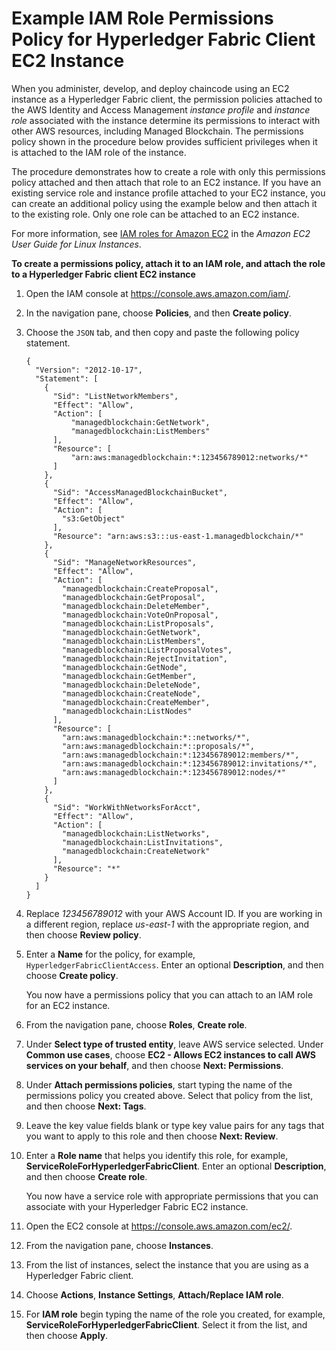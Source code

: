 # Example IAM Role Permissions Policy for Hyperledger Fabric Client EC2 Instance<a name="security_iam_hyperledger_ec2_client"></a>

When you administer, develop, and deploy chaincode using an EC2 instance as a Hyperledger Fabric client, the permission policies attached to the AWS Identity and Access Management *instance profile* and *instance role* associated with the instance determine its permissions to interact with other AWS resources, including Managed Blockchain\. The permissions policy shown in the procedure below provides sufficient privileges when it is attached to the IAM role of the instance\. 

The procedure demonstrates how to create a role with only this permissions policy attached and then attach that role to an EC2 instance\. If you have an existing service role and instance profile attached to your EC2 instance, you can create an additional policy using the example below and then attach it to the existing role\. Only one role can be attached to an EC2 instance\.

For more information, see [IAM roles for Amazon EC2](https://docs.aws.amazon.com/AWSEC2/latest/UserGuide/iam-roles-for-amazon-ec2.html) in the *Amazon EC2 User Guide for Linux Instances*\.

**To create a permissions policy, attach it to an IAM role, and attach the role to a Hyperledger Fabric client EC2 instance**

1. Open the IAM console at [https://console\.aws\.amazon\.com/iam/](https://console.aws.amazon.com/iam/)\.

1. In the navigation pane, choose **Policies**, and then **Create policy**\.

1. Choose the `JSON` tab, and then copy and paste the following policy statement\. 

   ```
   {
     "Version": "2012-10-17",
     "Statement": [
       {
         "Sid": "ListNetworkMembers",
         "Effect": "Allow",
         "Action": [
             "managedblockchain:GetNetwork",
             "managedblockchain:ListMembers"
         ],
         "Resource": [
             "arn:aws:managedblockchain:*:123456789012:networks/*"
         ]
       },
       {
         "Sid": "AccessManagedBlockchainBucket",
         "Effect": "Allow",
         "Action": [
           "s3:GetObject"
         ],
         "Resource": "arn:aws:s3:::us-east-1.managedblockchain/*"
       },
       {
         "Sid": "ManageNetworkResources",
         "Effect": "Allow",
         "Action": [
           "managedblockchain:CreateProposal",
           "managedblockchain:GetProposal",
           "managedblockchain:DeleteMember",
           "managedblockchain:VoteOnProposal",
           "managedblockchain:ListProposals",
           "managedblockchain:GetNetwork",
           "managedblockchain:ListMembers",
           "managedblockchain:ListProposalVotes",
           "managedblockchain:RejectInvitation",
           "managedblockchain:GetNode",
           "managedblockchain:GetMember",
           "managedblockchain:DeleteNode",
           "managedblockchain:CreateNode",
           "managedblockchain:CreateMember",
           "managedblockchain:ListNodes"
         ],
         "Resource": [
           "arn:aws:managedblockchain:*::networks/*",
           "arn:aws:managedblockchain:*::proposals/*",
           "arn:aws:managedblockchain:*:123456789012:members/*",
           "arn:aws:managedblockchain:*:123456789012:invitations/*",
           "arn:aws:managedblockchain:*:123456789012:nodes/*"
         ]
       },
       {
         "Sid": "WorkWithNetworksForAcct",
         "Effect": "Allow",
         "Action": [
           "managedblockchain:ListNetworks",
           "managedblockchain:ListInvitations",
           "managedblockchain:CreateNetwork"
         ],
         "Resource": "*"
       }
     ]
   }
   ```

1. Replace *123456789012* with your AWS Account ID\. If you are working in a different region, replace *us\-east\-1* with the appropriate region, and then choose **Review policy**\.

1. Enter a **Name** for the policy, for example, `HyperledgerFabricClientAccess`\. Enter an optional **Description**, and then choose **Create policy**\.

   You now have a permissions policy that you can attach to an IAM role for an EC2 instance\.

1. From the navigation pane, choose **Roles**, **Create role**\.

1. Under **Select type of trusted entity**, leave AWS service selected\. Under **Common use cases**, choose **EC2 \- Allows EC2 instances to call AWS services on your behalf**, and then choose **Next: Permissions**\.

1. Under **Attach permissions policies**, start typing the name of the permissions policy you created above\. Select that policy from the list, and then choose **Next: Tags**\.

1. Leave the key value fields blank or type key value pairs for any tags that you want to apply to this role and then choose **Next: Review**\.

1. Enter a **Role name** that helps you identify this role, for example, **ServiceRoleForHyperledgerFabricClient**\. Enter an optional **Description**, and then choose **Create role**\.

   You now have a service role with appropriate permissions that you can associate with your Hyperledger Fabric EC2 instance\.

1. Open the EC2 console at [https://console\.aws\.amazon\.com/ec2/](https://console.aws.amazon.com/ec2/)\.

1. From the navigation pane, choose **Instances**\.

1. From the list of instances, select the instance that you are using as a Hyperledger Fabric client\.

1. Choose **Actions**, **Instance Settings**, **Attach/Replace IAM role**\.

1. For **IAM role** begin typing the name of the role you created, for example, **ServiceRoleForHyperledgerFabricClient**\. Select it from the list, and then choose **Apply**\.